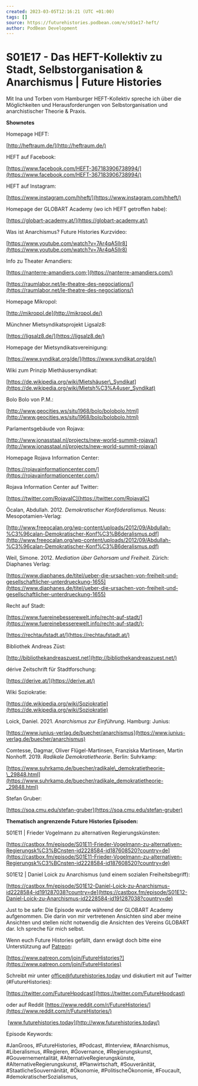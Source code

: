 ```yaml
---
created: 2023-03-05T12:16:21 (UTC +01:00)
tags: []
source: https://futurehistories.podbean.com/e/s01e17-heft/
author: PodBean Development
---
```


# S01E17 - Das HEFT-Kollektiv zu Stadt, Selbstorganisation & Anarchismus | Future Histories

Mit Ina und Torben vom Hamburger HEFT-Kollektiv spreche ich über die Möglichkeiten und Herausforderungen von Selbstorganisation und anarchistischer Theorie & Praxis.

  
**Shownotes**

Homepage HEFT:

[http://heftraum.de/](http://heftraum.de/)

  
HEFT auf Facebook:

[https://www.facebook.com/HEFT-367183906738994/](https://www.facebook.com/HEFT-367183906738994/)

  
HEFT auf Instagram:

[https://www.instagram.com/hheft/](https://www.instagram.com/hheft/)

  
Homepage der GLOBART Academy (wo ich HEFT getroffen habe):

[https://globart-academy.at/](https://globart-academy.at/)

  
Was ist Anarchismus? Future Histories Kurzvideo:

[https://www.youtube.com/watch?v=7Ar4qA5Ilr8](https://www.youtube.com/watch?v=7Ar4qA5Ilr8)

  
Info zu Theater Amandiers:

[https://nanterre-amandiers.com;](https://nanterre-amandiers.com/)

[https://raumlabor.net/le-theatre-des-negociations/](https://raumlabor.net/le-theatre-des-negociations/)

  
Homepage Mikropol:

[http://mikropol.de](http://mikropol.de/)

  
Münchner Mietsyndikatsprojekt Ligsalz8:

[https://ligsalz8.de/](https://ligsalz8.de/)

  
Homepage der Mietsyndikatsvereinigung:

[https://www.syndikat.org/de/](https://www.syndikat.org/de/)

  
Wiki zum Prinzip Miethäusersyndikat:

[https://de.wikipedia.org/wiki/Mietshäuser\_Syndikat](https://de.wikipedia.org/wiki/Mietsh%C3%A4user_Syndikat)

  
Bolo Bolo von P.M.:

[http://www.geocities.ws/situ1968/bolo/bolobolo.html](http://www.geocities.ws/situ1968/bolo/bolobolo.html)

  
Parlamentsgebäude von Rojava:

[http://www.jonasstaal.nl/projects/new-world-summit-rojava/](http://www.jonasstaal.nl/projects/new-world-summit-rojava/)

  
Homepage Rojava Information Center:

[https://rojavainformationcenter.com/](https://rojavainformationcenter.com/)

  
Rojava Information Center auf Twitter:

[https://twitter.com/RojavaIC](https://twitter.com/RojavaIC)

  
Öcalan, Abdullah. 2012. _Demokratischer Konföderalismus._ Neuss: Mesopotamien-Verlag:

[http://www.freeocalan.org/wp-content/uploads/2012/09/Abdullah-%C3%96calan-Demokratischer-Konf%C3%B6deralismus.pdf](http://www.freeocalan.org/wp-content/uploads/2012/09/Abdullah-%C3%96calan-Demokratischer-Konf%C3%B6deralismus.pdf)

Weil, Simone. 2012. _Mediation über Gehorsam und Freiheit._ Zürich: Diaphanes Verlag:

[https://www.diaphanes.de/titel/ueber-die-ursachen-von-freiheit-und-gesellschaftlicher-unterdrueckung-1655](https://www.diaphanes.de/titel/ueber-die-ursachen-von-freiheit-und-gesellschaftlicher-unterdrueckung-1655)

  
Recht auf Stadt:

[https://www.fuereinebesserewelt.info/recht-auf-stadt/](https://www.fuereinebesserewelt.info/recht-auf-stadt/);

[https://rechtaufstadt.at/](https://rechtaufstadt.at/)

  
Bibliothek Andreas Züst:

[http://bibliothekandreaszuest.net](http://bibliothekandreaszuest.net/)

  
dérive Zeitschrift für Stadtforschung:

[https://derive.at/](https://derive.at/)

  
Wiki Soziokratie:

[https://de.wikipedia.org/wiki/Soziokratie](https://de.wikipedia.org/wiki/Soziokratie)

  
Loick, Daniel. 2021. _Anarchismus zur Einführung_. Hamburg: Junius:

[https://www.junius-verlag.de/buecher/anarchismus](https://www.junius-verlag.de/buecher/anarchismus)

  
Comtesse, Dagmar, Oliver Flügel-Martinsen, Franziska Martinsen, Martin Nonhoff. 2019. _Radikale Demokratietheorie_. Berlin: Suhrkamp:

[https://www.suhrkamp.de/buecher/radikale\_demokratietheorie-\_29848.html](https://www.suhrkamp.de/buecher/radikale_demokratietheorie-_29848.html)

  
Stefan Gruber:

[https://soa.cmu.edu/stefan-gruber](https://soa.cmu.edu/stefan-gruber)

**Thematisch angrenzende Future Histories Episoden:**

S01E11 | Frieder Vogelmann zu alternativen Regierungskünsten:

[https://castbox.fm/episode/S01E11-Frieder-Vogelmann-zu-alternativen-Regierungsk%C3%BCnsten-id2228584-id187608520?country=de](https://castbox.fm/episode/S01E11-Frieder-Vogelmann-zu-alternativen-Regierungsk%C3%BCnsten-id2228584-id187608520?country=de)

  
S01E12 | Daniel Loick zu Anarchismus (und einem sozialen Freiheitsbegriff):

[https://castbox.fm/episode/S01E12-Daniel-Loick-zu-Anarchismus-id2228584-id191287038?country=de](https://castbox.fm/episode/S01E12-Daniel-Loick-zu-Anarchismus-id2228584-id191287038?country=de)

Just to be safe: Die Episode wurde während der GLOBART Academy aufgenommen. Die darin von mir vertretenen Ansichten sind aber meine Ansichten und stellen nicht notwendig die Ansichten des Vereins GLOBART dar. Ich spreche für mich selbst.  

Wenn euch Future Histories gefällt, dann erwägt doch bitte eine Unterstützung auf [Patreon](https://www.patreon.com/join/FutureHistories):

[https://www.patreon.com/join/FutureHistories?](https://www.patreon.com/join/FutureHistories)

Schreibt mir unter [office@futurehistories.today](mailto:office@futurehistories.today) und diskutiert mit auf Twitter (#FutureHistories):

[https://twitter.com/FutureHpodcast](https://twitter.com/FutureHpodcast)

oder auf Reddit [https://www.reddit.com/r/FutureHistories/](https://www.reddit.com/r/FutureHistories/)

 [www.futurehistories.today](http://www.futurehistories.today/)

Episode Keywords:

#JanGroos, #FutureHistories, #Podcast, #Interview, #Anarchismus, #Liberalismus, #Regieren, #Governance, #Regierungskunst, #Gouvernementalität, #AlternativeRegierungskünste, #AlternativeRegierungskunst, #Planwirtschaft, #Souveränität, #StaatlicheSouvernänität, #Ökonomie, #PolitischeÖkonomie, #Foucault, #demokratischerSozialismus,
